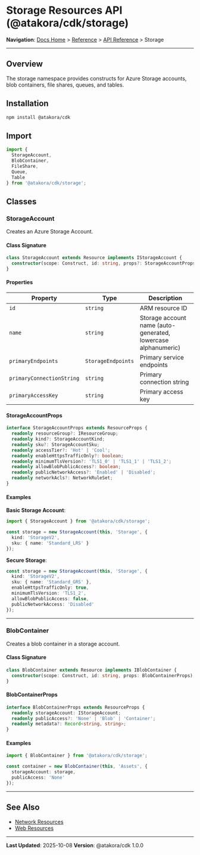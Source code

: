 # Storage Resources API (@atakora/cdk/storage)

**Navigation**: [Docs Home](../../../README.md) > [Reference](../../README.md) > [API Reference](../README.md) > Storage

---

## Overview

The storage namespace provides constructs for Azure Storage accounts, blob containers, file shares, queues, and tables.

## Installation

```bash
npm install @atakora/cdk
```

## Import

```typescript
import {
  StorageAccount,
  BlobContainer,
  FileShare,
  Queue,
  Table
} from '@atakora/cdk/storage';
```

## Classes

### StorageAccount

Creates an Azure Storage Account.

#### Class Signature

```typescript
class StorageAccount extends Resource implements IStorageAccount {
  constructor(scope: Construct, id: string, props?: StorageAccountProps);
}
```

#### Properties

| Property | Type | Description |
|----------|------|-------------|
| `id` | `string` | ARM resource ID |
| `name` | `string` | Storage account name (auto-generated, lowercase alphanumeric) |
| `primaryEndpoints` | `StorageEndpoints` | Primary service endpoints |
| `primaryConnectionString` | `string` | Primary connection string |
| `primaryAccessKey` | `string` | Primary access key |

#### StorageAccountProps

```typescript
interface StorageAccountProps extends ResourceProps {
  readonly resourceGroup?: IResourceGroup;
  readonly kind?: StorageAccountKind;
  readonly sku?: StorageAccountSku;
  readonly accessTier?: 'Hot' | 'Cool';
  readonly enableHttpsTrafficOnly?: boolean;
  readonly minimumTlsVersion?: 'TLS1_0' | 'TLS1_1' | 'TLS1_2';
  readonly allowBlobPublicAccess?: boolean;
  readonly publicNetworkAccess?: 'Enabled' | 'Disabled';
  readonly networkAcls?: NetworkRuleSet;
}
```

#### Examples

**Basic Storage Account**:
```typescript
import { StorageAccount } from '@atakora/cdk/storage';

const storage = new StorageAccount(this, 'Storage', {
  kind: 'StorageV2',
  sku: { name: 'Standard_LRS' }
});
```

**Secure Storage**:
```typescript
const storage = new StorageAccount(this, 'Storage', {
  kind: 'StorageV2',
  sku: { name: 'Standard_GRS' },
  enableHttpsTrafficOnly: true,
  minimumTlsVersion: 'TLS1_2',
  allowBlobPublicAccess: false,
  publicNetworkAccess: 'Disabled'
});
```

---

### BlobContainer

Creates a blob container in a storage account.

#### Class Signature

```typescript
class BlobContainer extends Resource implements IBlobContainer {
  constructor(scope: Construct, id: string, props: BlobContainerProps);
}
```

#### BlobContainerProps

```typescript
interface BlobContainerProps extends ResourceProps {
  readonly storageAccount: IStorageAccount;
  readonly publicAccess?: 'None' | 'Blob' | 'Container';
  readonly metadata?: Record<string, string>;
}
```

#### Examples

```typescript
import { BlobContainer } from '@atakora/cdk/storage';

const container = new BlobContainer(this, 'Assets', {
  storageAccount: storage,
  publicAccess: 'None'
});
```

---

## See Also

- [Network Resources](./network.md)
- [Web Resources](./web.md)

---

**Last Updated**: 2025-10-08
**Version**: @atakora/cdk 1.0.0
